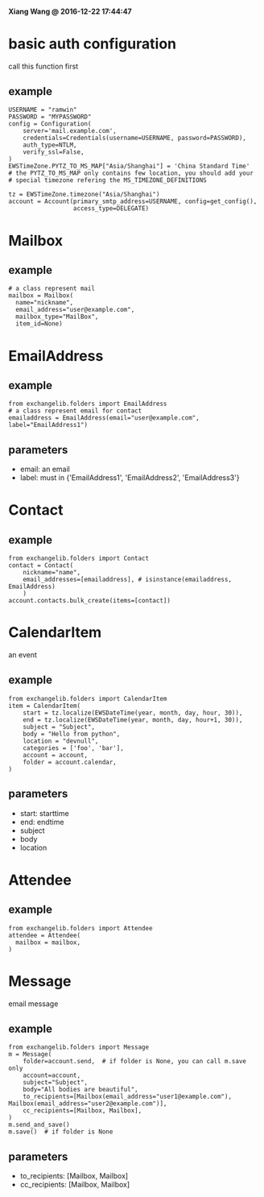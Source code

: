 #### Xiang Wang @ 2016-12-22 17:44:47

# basic auth configuration
call this function first
## example
    USERNAME = "ramwin"
    PASSWORD = "MYPASSWORD"
    config = Configuration(
        server='mail.example.com',
        credentials=Credentials(username=USERNAME, password=PASSWORD),
        auth_type=NTLM,
        verify_ssl=False,
    )
    EWSTimeZone.PYTZ_TO_MS_MAP["Asia/Shanghai"] = 'China Standard Time'
    # the PYTZ_TO_MS_MAP only contains few location, you should add your
    # special timezone refering the MS_TIMEZONE_DEFINITIONS

    tz = EWSTimeZone.timezone("Asia/Shanghai")
    account = Account(primary_smtp_address=USERNAME, config=get_config(),
                      access_type=DELEGATE)


# Mailbox
## example
    # a class represent mail
    mailbox = Mailbox(
      name="nickname",
      email_address="user@example.com",
      mailbox_type="MailBox",
      item_id=None)


# EmailAddress
## example
    from exchangelib.folders import EmailAddress
    # a class represent email for contact
    emailaddress = EmailAddress(email="user@example.com", label="EmailAddress1")


## parameters
* email: an email
* label: must in {'EmailAddress1', 'EmailAddress2', 'EmailAddress3'}


# Contact
## example
    from exchangelib.folders import Contact
    contact = Contact(
        nickname="name",
        email_addresses=[emailaddress], # isinstance(emailaddress, EmailAddress)
        )
    account.contacts.bulk_create(items=[contact])


# CalendarItem
an event
## example
    from exchangelib.folders import CalendarItem 
    item = CalendarItem(
        start = tz.localize(EWSDateTime(year, month, day, hour, 30)),
        end = tz.localize(EWSDateTime(year, month, day, hour+1, 30)),
        subject = "Subject",
        body = "Hello from python",
        location = "devnull",
        categories = ['foo', 'bar'],
        account = account,
        folder = account.calendar,
    )
## parameters
* start: starttime
* end: endtime
* subject
* body
* location


# Attendee
## example
    from exchangelib.folders import Attendee
    attendee = Attendee(
      mailbox = mailbox,
    )


# Message
email message
## example
    from exchangelib.folders import Message
    m = Message(
        folder=account.send,  # if folder is None, you can call m.save only
        account=account,
        subject="Subject",
        body="All bodies are beautiful",
        to_recipients=[Mailbox(email_address="user1@example.com"), Mailbox(email_address="user2@example.com")],
        cc_recipients=[Mailbox, Mailbox],
    )
    m.send_and_save()
    m.save()  # if folder is None
## parameters
* to_recipients: [Mailbox, Mailbox]
* cc_recipients: [Mailbox, Mailbox]
